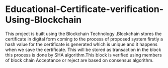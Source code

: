 # Educational-Certificate-verification-Using-Blockchain
This project is built using the Blockchain Technology .Blockchain stores the certificate in digital form coming to the process of proposed system firstly a hash value for the certificate is generated which is unique and it happens when we save the certificate. This will be stored as transaction in the block this process is done by SHA algorithm.This block is verified using members of block chain Acceptance or reject are based on consensus algorithm. 
